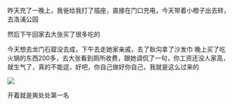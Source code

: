 昨天充了一晚上，我爸给我打了插座，直接在门口充电，今天带着小橙子出去转，去洛浦公园

然后下午回家去大张买了很多吃的


今天想去龙门石窟没去成，下午去走她家亲戚，去了耿沟拿了沙发巾
晚上买了吃火锅的东西200多，去大张看到厕所收费，跟她调侃了一句，你工资还没人家高，就生气了，真的不能逗，好吧，你自己做好你自己，我就是这么过来的

![](http://upload-images.jianshu.io/upload_images/6904315-377f4880a251e172.jpg?imageMogr2/auto-orient/strip%7CimageView2/2/w/1080/q/50)

开着就是爽处处第一名
